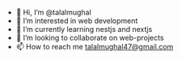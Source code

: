- 👋 Hi, I’m @talalmughal
- 👀 I’m interested in web development
- 🌱 I’m currently learning nestjs and nextjs
- 💞️ I’m looking to collaborate on web-projects
- 📫 How to reach me talalmughal47@gmail.com
